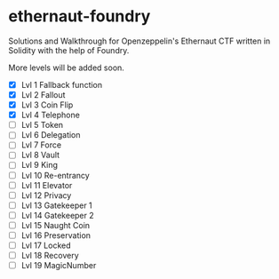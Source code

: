 # ethernaut-foundry
Solutions and Walkthrough for Openzeppelin's Ethernaut CTF written in Solidity with the help of Foundry.

More levels will be added soon. 
- [x] Lvl 1 Fallback function
- [x] Lvl 2 Fallout
- [x] Lvl 3 Coin Flip
- [x] Lvl 4 Telephone
- [ ] Lvl 5 Token
- [ ] Lvl 6 Delegation
- [ ] Lvl 7 Force
- [ ] Lvl 8 Vault
- [ ] Lvl 9 King
- [ ] Lvl 10 Re-entrancy
- [ ] Lvl 11 Elevator
- [ ] Lvl 12 Privacy
- [ ] Lvl 13 Gatekeeper 1
- [ ] Lvl 14 Gatekeeper 2
- [ ] Lvl 15 Naught Coin
- [ ] Lvl 16 Preservation
- [ ] Lvl 17 Locked
- [ ] Lvl 18 Recovery
- [ ] Lvl 19 MagicNumber